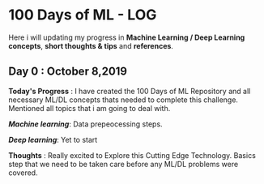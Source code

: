 # 100 Days of ML - LOG

Here i will updating my progress in **Machine Learning / Deep Learning concepts**, **short thoughts & tips** and **references**.

## Day 0 : October 8,2019

**Today's Progress** : I have created the 100 Days of ML Repository and all necessary ML/DL concepts thats needed to complete this challenge. Mentioned all topics that i am going to deal with.

***Machine learning***: Data prepeocessing steps.

***Deep learning***: Yet to start

**Thoughts**         : Really excited to Explore this Cutting Edge Technology.
                       Basics step that we need to be taken care before any ML/DL problems were covered.


